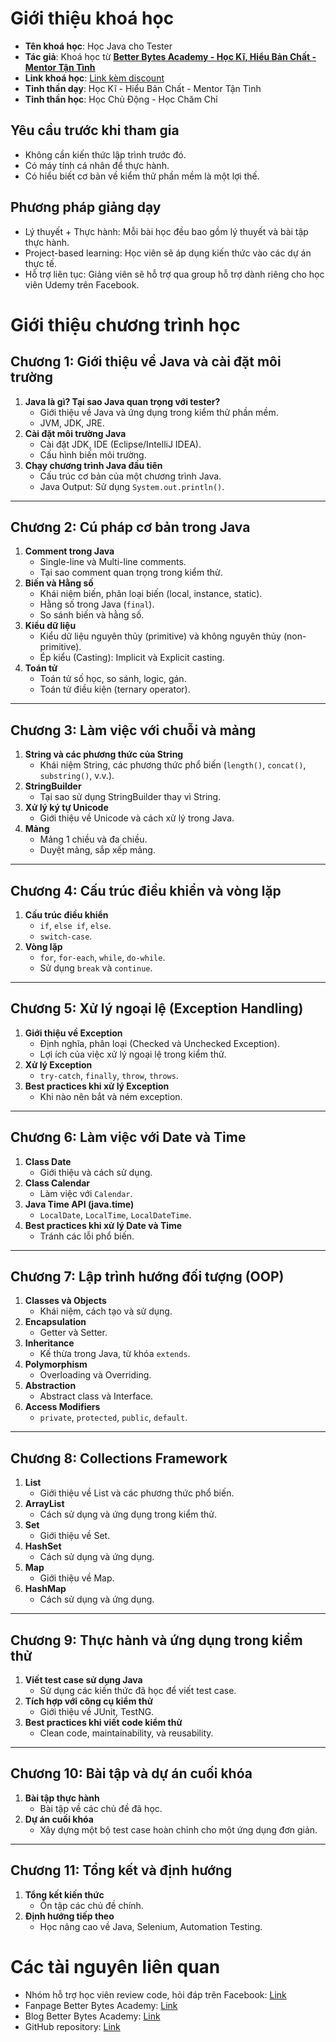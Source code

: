 # Giới thiệu khoá học
- **Tên khoá học**: Học Java cho Tester
- **Tác giả**: Khoá học từ [**Better Bytes Academy - Học Kĩ, Hiểu Bản Chất - Mentor Tận Tình**](https://www.facebook.com/betterbytes.academy)
- **Link khoá học**: [Link kèm discount](https://bit.ly/3Xcpeii)
- **Tinh thần dạy**: Học Kĩ - Hiểu Bản Chất - Mentor Tận Tình
- **Tinh thần học**: Học Chủ Động - Học Chăm Chỉ

## Yêu cầu trước khi tham gia
- Không cần kiến thức lập trình trước đó.
- Có máy tính cá nhân để thực hành.
- Có hiểu biết cơ bản về kiểm thử phần mềm là một lợi thế.

## Phương pháp giảng dạy
- Lý thuyết + Thực hành: Mỗi bài học đều bao gồm lý thuyết và bài tập thực hành.
- Project-based learning: Học viên sẽ áp dụng kiến thức vào các dự án thực tế.
- Hỗ trợ liên tục: Giảng viên sẽ hỗ trợ qua group hỗ trợ dành riêng cho học viên Udemy trên Facebook.

# Giới thiệu chương trình học
## **Chương 1: Giới thiệu về Java và cài đặt môi trường**
1. **Java là gì? Tại sao Java quan trọng với tester?**
   - Giới thiệu về Java và ứng dụng trong kiểm thử phần mềm.
   - JVM, JDK, JRE.
2. **Cài đặt môi trường Java**
   - Cài đặt JDK, IDE (Eclipse/IntelliJ IDEA).
   - Cấu hình biến môi trường.
3. **Chạy chương trình Java đầu tiên**
   - Cấu trúc cơ bản của một chương trình Java.
   - Java Output: Sử dụng `System.out.println()`.

---

## **Chương 2: Cú pháp cơ bản trong Java**
1. **Comment trong Java**
   - Single-line và Multi-line comments.
   - Tại sao comment quan trọng trong kiểm thử.
2. **Biến và Hằng số**
   - Khái niệm biến, phân loại biến (local, instance, static).
   - Hằng số trong Java (`final`).
   - So sánh biến và hằng số.
3. **Kiểu dữ liệu**
   - Kiểu dữ liệu nguyên thủy (primitive) và không nguyên thủy (non-primitive).
   - Ép kiểu (Casting): Implicit và Explicit casting.
4. **Toán tử**
   - Toán tử số học, so sánh, logic, gán.
   - Toán tử điều kiện (ternary operator).

---

## **Chương 3: Làm việc với chuỗi và mảng**
1. **String và các phương thức của String**
   - Khái niệm String, các phương thức phổ biến (`length()`, `concat()`, `substring()`, v.v.).
2. **StringBuilder**
   - Tại sao sử dụng StringBuilder thay vì String.
3. **Xử lý ký tự Unicode**
   - Giới thiệu về Unicode và cách xử lý trong Java.
4. **Mảng**
   - Mảng 1 chiều và đa chiều.
   - Duyệt mảng, sắp xếp mảng.

---

## **Chương 4: Cấu trúc điều khiển và vòng lặp**
1. **Cấu trúc điều khiển**
   - `if`, `else if`, `else`.
   - `switch-case`.
2. **Vòng lặp**
   - `for`, `for-each`, `while`, `do-while`.
   - Sử dụng `break` và `continue`.

---

## **Chương 5: Xử lý ngoại lệ (Exception Handling)**
1. **Giới thiệu về Exception**
   - Định nghĩa, phân loại (Checked và Unchecked Exception).
   - Lợi ích của việc xử lý ngoại lệ trong kiểm thử.
2. **Xử lý Exception**
   - `try-catch`, `finally`, `throw`, `throws`.
3. **Best practices khi xử lý Exception**
   - Khi nào nên bắt và ném exception.

---

## **Chương 6: Làm việc với Date và Time**
1. **Class Date**
   - Giới thiệu và cách sử dụng.
2. **Class Calendar**
   - Làm việc với `Calendar`.
3. **Java Time API (java.time)**
   - `LocalDate`, `LocalTime`, `LocalDateTime`.
4. **Best practices khi xử lý Date và Time**
   - Tránh các lỗi phổ biến.

---

## **Chương 7: Lập trình hướng đối tượng (OOP)**
1. **Classes và Objects**
   - Khái niệm, cách tạo và sử dụng.
2. **Encapsulation**
   - Getter và Setter.
3. **Inheritance**
   - Kế thừa trong Java, từ khóa `extends`.
4. **Polymorphism**
   - Overloading và Overriding.
5. **Abstraction**
   - Abstract class và Interface.
6. **Access Modifiers**
   - `private`, `protected`, `public`, `default`.

---

## **Chương 8: Collections Framework**
1. **List**
   - Giới thiệu về List và các phương thức phổ biến.
2. **ArrayList**
   - Cách sử dụng và ứng dụng trong kiểm thử.
3. **Set**
   - Giới thiệu về Set.
4. **HashSet**
   - Cách sử dụng và ứng dụng.
5. **Map**
   - Giới thiệu về Map.
6. **HashMap**
   - Cách sử dụng và ứng dụng.

---

## **Chương 9: Thực hành và ứng dụng trong kiểm thử**
1. **Viết test case sử dụng Java**
   - Sử dụng các kiến thức đã học để viết test case.
2. **Tích hợp với công cụ kiểm thử**
   - Giới thiệu về JUnit, TestNG.
3. **Best practices khi viết code kiểm thử**
   - Clean code, maintainability, và reusability.

---

## **Chương 10: Bài tập và dự án cuối khóa**
1. **Bài tập thực hành**
   - Bài tập về các chủ đề đã học.
2. **Dự án cuối khóa**
   - Xây dựng một bộ test case hoàn chỉnh cho một ứng dụng đơn giản.

---

## **Chương 11: Tổng kết và định hướng**
1. **Tổng kết kiến thức**
   - Ôn tập các chủ đề chính.
2. **Định hướng tiếp theo**
   - Học nâng cao về Java, Selenium, Automation Testing.


# Các tài nguyên liên quan
- Nhóm hỗ trợ học viên review code, hỏi đáp trên Facebook: [Link](https://www.facebook.com/groups/playwrightvietnam.support)
- Fanpage Better Bytes Academy: [Link](https://www.facebook.com/betterbytes.academy)
- Blog Better Bytes Academy: [Link](https://academy.betterbytesvn.com/blog)
- GitHub repository: [Link](https://github.com/better-bytes-academy/udemy-java-course)